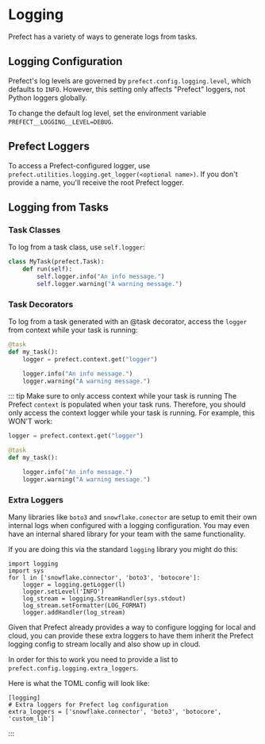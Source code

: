 # Logging

Prefect has a variety of ways to generate logs from tasks.

## Logging Configuration

Prefect's log levels are governed by `prefect.config.logging.level`, which defaults to `INFO`. However, this setting only affects "Prefect" loggers, not Python loggers globally.

To change the default log level, set the environment variable `PREFECT__LOGGING__LEVEL=DEBUG`.

## Prefect Loggers

To access a Prefect-configured logger, use `prefect.utilities.logging.get_logger(<optional name>)`. If you don't provide a name, you'll receive the root Prefect logger.

## Logging from Tasks

### Task Classes

To log from a task class, use `self.logger`:

```python
class MyTask(prefect.Task):
    def run(self):
        self.logger.info("An info message.")
        self.logger.warning("A warning message.")
```

### Task Decorators

To log from a task generated with an @task decorator, access the `logger` from context while your task is running:

```python
@task
def my_task():
    logger = prefect.context.get("logger")

    logger.info("An info message.")
    logger.warning("A warning message.")
```

::: tip Make sure to only access context while your task is running
The Prefect `context` is populated when your task runs. Therefore, you should only access the context logger while your task is running. For example, this WON'T work:

```python
logger = prefect.context.get("logger")

@task
def my_task():

    logger.info("An info message.")
    logger.warning("A warning message.")
```

### Extra Loggers

Many libraries like `boto3` and `snowflake.conector` are setup to emit their own internal logs when configured 
with a logging configuration.  You may even have an internal shared library for your team with the same functionality.

If you are doing this via the standard `logging` library you might do this:
```
import logging
import sys
for l in ['snowflake.connector', 'boto3', 'botocore']:
    logger = logging.getLogger(l)
    logger.setLevel('INFO')
    log_stream = logging.StreamHandler(sys.stdout)
    log_stream.setFormatter(LOG_FORMAT)
    logger.addHandler(log_stream)
```

Given that Prefect already provides a way to configure logging for local and cloud, you can provide these 
extra loggers to have them inherit the Prefect logging config to stream locally and also show up in cloud.

In order for this to work you need to provide a list to `prefect.config.logging.extra_loggers`.

Here is what the TOML config will look like:

```
[logging]
# Extra loggers for Prefect log configuration
extra_loggers = ['snowflake.connector', 'boto3', 'botocore', 'custom_lib']
```

:::
